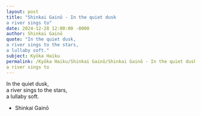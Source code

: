 ```yaml
---
layout: post
title: "Shinkai Gainō - In the quiet dusk  
a river sings to"
date: 2024-12-28 12:00:00 -0000
author: Shinkai Gainō
quote: "In the quiet dusk,  
a river sings to the stars,  
a lullaby soft."
subject: Kyōka Haiku
permalink: /Kyōka Haiku/Shinkai Gainō/Shinkai Gainō - In the quiet dusk  
a river sings to
---
```


In the quiet dusk,  
a river sings to the stars,  
a lullaby soft.

- Shinkai Gainō
